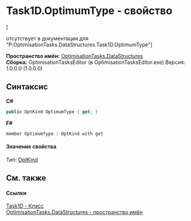 # Task1D.OptimumType - свойство
 

\[<summary> отсутствует в документации для "P:OptimisationTasks.DataStructures.Task1D.OptimumType"\]

**Пространство имён:**&nbsp;<a href="N_OptimisationTasks_DataStructures">OptimisationTasks.DataStructures</a><br />**Сборка:**&nbsp;OptimisationTasksEditor (в OptimisationTasksEditor.exe) Версия: 1.0.0.0 (1.0.0.0)

## Синтаксис

**C#**<br />
``` C#
public OptKind OptimumType { get; }
```

**F#**<br />
``` F#
member OptimumType : OptKind with get

```


#### Значение свойства
Тип:&nbsp;<a href="T_OptimisationTasks_DataStructures_OptKind">OptKind</a>

## См. также


#### Ссылки
<a href="T_OptimisationTasks_DataStructures_Task1D">Task1D - Класс</a><br /><a href="N_OptimisationTasks_DataStructures">OptimisationTasks.DataStructures - пространство имён</a><br />
